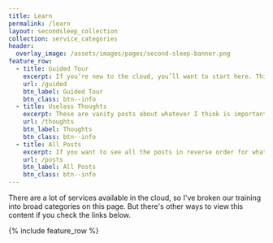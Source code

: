 ```yaml
---
title: Learn
permalink: /learn
layout: secondsleep_collection
collection: service_categories
header:
  overlay_image: /assets/images/pages/second-sleep-banner.png
feature_row:
  - title: Guided Tour
    excerpt: If you’re new to the cloud, you’ll want to start here. This is a guided tutorial that will step you through the development of Scramoose’s website. Each service will build on the previous service.
    url: /guided
    btn_label: Guided Tour
    btn_class: btn--info
  - title: Useless Thoughts
    excerpt: These are vanity posts about whatever I think is important. But important to me, definitely not important to anyone else.
    url: /thoughts
    btn_label: Thoughts
    btn_class: btn--info
  - title: All Posts
    excerpt: If you want to see all the posts in reverse order for whatever freaky reason, go here.
    url: /posts
    btn_label: All Posts
    btn_class: btn--info
---
```

There are a lot of services available in the cloud, so I've broken our training into broad categories on this page. But there's other ways to view this content if you check the links below.

{% include feature_row %}